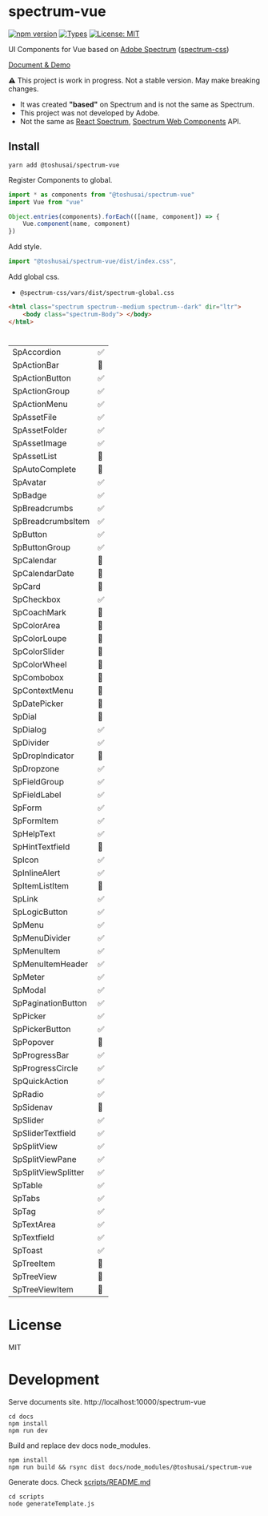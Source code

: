 # spectrum-vue
[![npm version](https://img.shields.io/npm/v/@toshusai%2Fspectrum-vue)](https://www.npmjs.com/package/@toshusai%2Fspectrum-vue)
[![Types](https://img.shields.io/npm/types/@toshusai%2Fspectrum-vue)](https://www.npmjs.com/package/@toshusai%2Fspectrum-vue)
[![License: MIT](https://img.shields.io/badge/License-MIT-yellow)](https://opensource.org/licenses/MIT)

UI Components for Vue based on [Adobe Spectrum](https://spectrum.adobe.com/) ([spectrum-css](https://github.com/adobe/spectrum-css))

[Document & Demo](https://toshusai.github.io/spectrum-vue/)

__:warning:__ This project is work in progress. Not a stable version. May make breaking changes.

- It was created __"based"__ on Spectrum and is not the same as Spectrum.
- This project was not developed by Adobe.
- Not the same as [React Spectrum](https://github.com/adobe/react-spectrum), [Spectrum Web Components](https://github.com/adobe/spectrum-web-components) API.


## Install
```
yarn add @toshusai/spectrum-vue
```

Register Components to global.
```ts
import * as components from "@toshusai/spectrum-vue"
import Vue from "vue"

Object.entries(components).forEach(([name, component]) => {
    Vue.component(name, component)
})
```

Add style.
```js
import "@toshusai/spectrum-vue/dist/index.css",
```

Add global css.  
- `@spectrum-css/vars/dist/spectrum-global.css`

```html
<html class="spectrum spectrum--medium spectrum--dark" dir="ltr">
    <body class="spectrum-Body"> </body>
</html>
```

# 

|                     |                    |
| ------------------- | ------------------ |
| SpAccordion         | :white_check_mark: |
| SpActionBar         | :construction:     |
| SpActionButton      | :white_check_mark: |
| SpActionGroup       | :white_check_mark: |
| SpActionMenu        | :white_check_mark: |
| SpAssetFile         | :white_check_mark: |
| SpAssetFolder       | :white_check_mark: |
| SpAssetImage        | :white_check_mark: |
| SpAssetList         | :construction:     |
| SpAutoComplete      | :construction:     |
| SpAvatar            | :white_check_mark: |
| SpBadge             | :white_check_mark: |
| SpBreadcrumbs       | :white_check_mark: |
| SpBreadcrumbsItem   | :white_check_mark: |
| SpButton            | :white_check_mark: |
| SpButtonGroup       | :white_check_mark: |
| SpCalendar          | :construction:     |
| SpCalendarDate      | :construction:     |
| SpCard              | :construction:     |
| SpCheckbox          | :white_check_mark: |
| SpCoachMark         | :construction:     |
| SpColorArea         | :construction:     |
| SpColorLoupe        | :construction:     |
| SpColorSlider       | :construction:     |
| SpColorWheel        | :construction:     |
| SpCombobox          | :construction:     |
| SpContextMenu       | :construction:     |
| SpDatePicker        | :construction:     |
| SpDial              | :construction:     |
| SpDialog            | :white_check_mark: |
| SpDivider           | :white_check_mark: |
| SpDropIndicator     | :construction:     |
| SpDropzone          | :white_check_mark: |
| SpFieldGroup        | :white_check_mark: |
| SpFieldLabel        | :white_check_mark: |
| SpForm              | :white_check_mark: |
| SpFormItem          | :white_check_mark: |
| SpHelpText          | :white_check_mark: |
| SpHintTextfield     | :construction:     |
| SpIcon              | :white_check_mark: |
| SpInlineAlert       | :white_check_mark: |
| SpItemListItem      | :construction:     |
| SpLink              | :white_check_mark: |
| SpLogicButton       | :white_check_mark: |
| SpMenu              | :white_check_mark: |
| SpMenuDivider       | :white_check_mark: |
| SpMenuItem          | :white_check_mark: |
| SpMenuItemHeader    | :white_check_mark: |
| SpMeter             | :white_check_mark: |
| SpModal             | :white_check_mark: |
| SpPaginationButton  | :white_check_mark: |
| SpPicker            | :white_check_mark: |
| SpPickerButton      | :white_check_mark: |
| SpPopover           | :construction:     |
| SpProgressBar       | :white_check_mark: |
| SpProgressCircle    | :white_check_mark: |
| SpQuickAction       | :white_check_mark: |
| SpRadio             | :white_check_mark: |
| SpSidenav           | :construction:     |
| SpSlider            | :white_check_mark: |
| SpSliderTextfield   | :white_check_mark: |
| SpSplitView         | :white_check_mark: |
| SpSplitViewPane     | :white_check_mark: |
| SpSplitViewSplitter | :white_check_mark: |
| SpTable             | :white_check_mark: |
| SpTabs              | :white_check_mark: |
| SpTag               | :white_check_mark: |
| SpTextArea          | :white_check_mark: |
| SpTextfield         | :white_check_mark: |
| SpToast             | :white_check_mark: |
| SpTreeItem          | :construction:     |
| SpTreeView          | :construction:     |
| SpTreeViewItem      | :construction:     |
# License
MIT

# Development

Serve documents site.
http://localhost:10000/spectrum-vue
```
cd docs
npm install
npm run dev
```

Build and replace dev docs node_modules.
```
npm install
npm run build && rsync dist docs/node_modules/@toshusai/spectrum-vue
```

Generate docs.
Check [scripts/README.md](./scripts/README.md)
```
cd scripts
node generateTemplate.js
```
